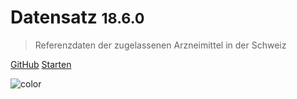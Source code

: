 <div class='animation'></div>

# Datensatz <small>18.6.0</small>

> Referenzdaten der zugelassenen Arzneimittel in der Schweiz

[GitHub](https://github.com/epha/domain-datensatz)
[Starten](#Einleitung)


![color](#21374b)
